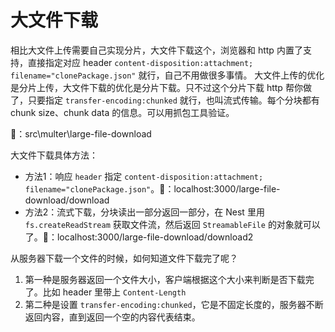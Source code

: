 # 大文件下载

相比大文件上传需要自己实现分片，大文件下载这个，浏览器和 http 内置了支持，直接指定对应 header `content-disposition:attachment; filename="clonePackage.json"` 就行，自己不用做很多事情。
大文件上传的优化是分片上传，大文件下载的优化是分片下载。只不过这个分片下载 http 帮你做了，只要指定 `transfer-encoding:chunked` 就行，也叫流式传输。每个分块都有 chunk size、chunk data 的信息。可以用抓包工具验证。

🌰：src\multer\large-file-download

大文件下载具体方法：
- 方法1：响应 `header` 指定 `content-disposition:attachment; filename="clonePackage.json"`。🌰：localhost:3000/large-file-download/download
- 方法2：流式下载，分块读出一部分返回一部分，在 Nest 里用 `fs.createReadStream` 获取文件流，然后返回 `StreamableFile` 的对象就可以了。🌰：localhost:3000/large-file-download/download2

从服务器下载一个文件的时候，如何知道文件下载完了呢？
1. 第一种是服务器返回一个文件大小，客户端根据这个大小来判断是否下载完了。比如 header 里带上 `Content-Length`
2. 第二种是设置 `transfer-encoding:chunked`，它是不固定长度的，服务器不断返回内容，直到返回一个空的内容代表结束。
